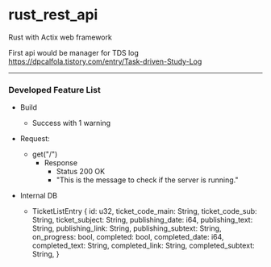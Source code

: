 # rust_rest_api

Rust with Actix web framework


First api would be manager for TDS log
https://dpcalfola.tistory.com/entry/Task-driven-Study-Log

<hr>

### Developed Feature List

* Build
  * Success with 1 warning

* Request:
  * get("/")
    * Response
      * Status 200 OK
      * "This is the message to check if the server is running."


* Internal DB
  *  TicketListEntry {
     id: u32,
     ticket_code_main: String,
     ticket_code_sub: String,
     ticket_subject: String,
     publishing_date: i64,
     publishing_text: String,
     publishing_link: String,
     publishing_subtext: String,
     on_progress: bool,
     completed: bool,
     completed_date: i64,
     completed_text: String,
     completed_link: String,
     completed_subtext: String,
     }


  
